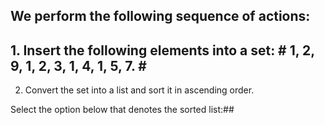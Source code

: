 ## We perform the following sequence of actions: ##
 ## 1. Insert the following elements into a set: # 1, 2, 9, 1, 2, 3, 1, 4, 1, 5, 7. # ## 
 2. Convert the set into a list and sort it in ascending order.
 
Select the option below that denotes the sorted list:##
